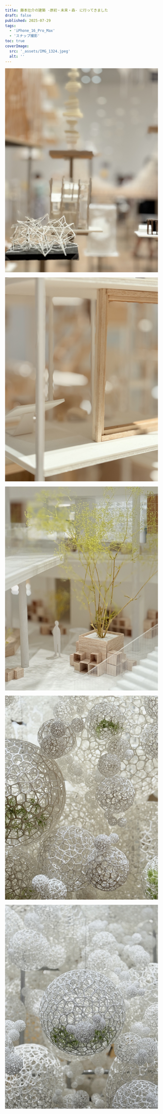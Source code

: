 ```yaml
---
title: 藤本壮介の建築 -原初・未来・森- に行ってきました
draft: false
published: 2025-07-29
tags:
  - 'iPhone_16_Pro_Max'
  - 'スナップ撮影'
toc: true
coverImage:
  src: '_assets/IMG_1324.jpeg'
  alt: ''
---
```

![](_assets/IMG_1311.jpeg)

![](_assets/IMG_1312.jpeg)

![](_assets/IMG_1318.jpeg)

![](_assets/IMG_1323.jpeg)

![](_assets/IMG_1325.jpeg)